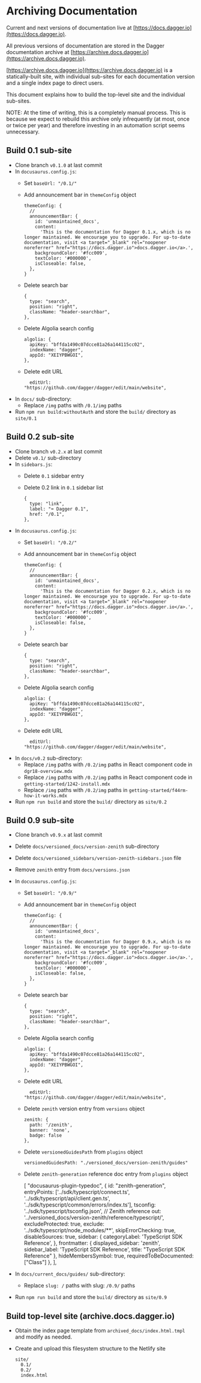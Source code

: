 # Archiving Documentation

Current and next versions of documentation live at [https://docs.dagger.io](https://docs.dagger.io).

All previous versions of documentation are stored in the Dagger documentation archive at [https://archive.docs.dagger.io](https://archive.docs.dagger.io).

[https://archive.docs.dagger.io](https://archive.docs.dagger.io) is a statically-built site, with individual sub-sites for each documentation version and a single index page to direct users.

This document explains how to build the top-level site and the individual sub-sites.

NOTE: At the time of writing, this is a completely manual process. This is because we expect to rebuild this archive only infrequently (at most, once or twice per year) and therefore investing in an automation script seems unnecessary.

## Build 0.1 sub-site

- Clone branch `v0.1.0` at last commit
- In `docusaurus.config.js`:
  - Set `baseUrl: "/0.1/"`
  - Add announcement bar in `themeConfig` object

        themeConfig: {
          //
          announcementBar: {
            id: 'unmaintained_docs',
            content:
              'This is the documentation for Dagger 0.1.x, which is no longer maintained. We encourage you to upgrade. For up-to-date documentation, visit <a target="_blank" rel="noopener noreferrer" href="https://docs.dagger.io">docs.dagger.io</a>.',
            backgroundColor: '#fcc009',
            textColor: '#000000',
            isCloseable: false,
          },
        }

  - Delete search bar

        {
          type: "search",
          position: "right",
          className: "header-searchbar",
        },

  - Delete Algolia search config

        algolia: {
          apiKey: "bffda1490c07dcce81a26a144115cc02",
          indexName: "dagger",
          appId: "XEIYPBWGOI",
        },

  - Delete edit URL

          editUrl: "https://github.com/dagger/dagger/edit/main/website",

- In `docs/` sub-directory:
  - Replace `/img` paths with `/0.1/img` paths
- Run `npm run build:withoutAuth` and store the `build/` directory as `site/0.1`

## Build 0.2 sub-site

- Clone branch `v0.2.x` at last commit
- Delete `v0.1/` sub-directory
- In `sidebars.js`:
  - Delete `0.1` sidebar entry
  - Delete 0.2 link in `0.1` sidebar list

        {
          type: "link",
          label: "⬅️ Dagger 0.1",
          href: "/0.1",
        },

- In `docusaurus.config.js`:
  - Set `baseUrl: "/0.2/"`
  - Add announcement bar in `themeConfig` object

        themeConfig: {
          //
          announcementBar: {
            id: 'unmaintained_docs',
            content:
              'This is the documentation for Dagger 0.2.x, which is no longer maintained. We encourage you to upgrade. For up-to-date documentation, visit <a target="_blank" rel="noopener noreferrer" href="https://docs.dagger.io">docs.dagger.io</a>.',
            backgroundColor: '#fcc009',
            textColor: '#000000',
            isCloseable: false,
          },
        }

  - Delete search bar

        {
          type: "search",
          position: "right",
          className: "header-searchbar",
        },

  - Delete Algolia search config

        algolia: {
          apiKey: "bffda1490c07dcce81a26a144115cc02",
          indexName: "dagger",
          appId: "XEIYPBWGOI",
        },

  - Delete edit URL

          editUrl: "https://github.com/dagger/dagger/edit/main/website",

- In `docs/v0.2` sub-directory:
  - Replace `/img` paths with `/0.2/img` paths in React component code in `dgr18-overview.mdx`
  - Replace `/img` paths with `/0.2/img` paths in React component code in `getting-started/1242-install.mdx`
  - Replace `/img` paths with `/0.2/img` paths in `getting-started/f44rm-how-it-works.mdx`
- Run `npm run build` and store the `build/` directory as `site/0.2`

## Build 0.9 sub-site

- Clone branch `v0.9.x` at last commit
- Delete `docs/versioned_docs/version-zenith` sub-directory
- Delete `docs/versioned_sidebars/version-zenith-sidebars.json` file
- Remove `zenith` entry from `docs/versions.json`

- In `docusaurus.config.js`:
  - Set `baseUrl: "/0.9/"`
  - Add announcement bar in `themeConfig` object

        themeConfig: {
          //
          announcementBar: {
            id: 'unmaintained_docs',
            content:
              'This is the documentation for Dagger 0.9.x, which is no longer maintained. We encourage you to upgrade. For up-to-date documentation, visit <a target="_blank" rel="noopener noreferrer" href="https://docs.dagger.io">docs.dagger.io</a>.',
            backgroundColor: '#fcc009',
            textColor: '#000000',
            isCloseable: false,
          },
        }

  - Delete search bar

        {
          type: "search",
          position: "right",
          className: "header-searchbar",
        },

  - Delete Algolia search config

        algolia: {
          apiKey: "bffda1490c07dcce81a26a144115cc02",
          indexName: "dagger",
          appId: "XEIYPBWGOI",
        },

  - Delete edit URL

          editUrl: "https://github.com/dagger/dagger/edit/main/website",

  - Delete `zenith` version entry from `versions` object

        zenith: {
          path: '/zenith',
          banner: 'none',
          badge: false
        },

  - Delete `versionedGuidesPath` from `plugins` object

        versionedGuidesPath: "./versioned_docs/version-zenith/guides"

  - Delete `zenith-generation` reference doc entry from `plugins` object

      [
        "docusaurus-plugin-typedoc",
        {
          id: "zenith-generation",
          entryPoints: ['../sdk/typescript/connect.ts', '../sdk/typescript/api/client.gen.ts', '../sdk/typescript/common/errors/index.ts'],
          tsconfig: '../sdk/typescript/tsconfig.json',
          // Zenith reference
          out: '../versioned_docs/version-zenith/reference/typescript/',
          excludeProtected: true,
          exclude: '../sdk/typescript/node_modules/**',
          skipErrorChecking: true,
          disableSources: true,
          sidebar: {
            categoryLabel: 'TypeScript SDK Reference',
          },
          frontmatter: {
            displayed_sidebar: 'zenith',
            sidebar_label: 'TypeScript SDK Reference',
            title: "TypeScript SDK Reference"
          },
          hideMembersSymbol: true,
          requiredToBeDocumented: ["Class"]
        },
      ],

- In `docs/current_docs/guides/` sub-directory:
  - Replace `slug: /` paths with slug: `/0.9/` paths
- Run `npm run build` and store the `build/` directory as `site/0.9`

## Build top-level site (archive.docs.dagger.io)

- Obtain the index page template from `archived_docs/index.html.tmpl` and modify as needed.
- Create and upload this filesystem structure to the Netlify site

      site/
        0.1/
        0.2/
        index.html
